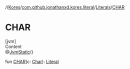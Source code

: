 //[Kores](../../index.md)/[com.github.jonathanxd.kores.literal](../index.md)/[Literals](index.md)/[CHAR](-c-h-a-r.md)



# CHAR  
[jvm]  
Content  
@[JvmStatic](https://kotlinlang.org/api/latest/jvm/stdlib/kotlin.jvm/-jvm-static/index.html)()  
  
fun [CHAR](-c-h-a-r.md)(c: [Char](https://kotlinlang.org/api/latest/jvm/stdlib/kotlin/-char/index.html)): [Literal](../-literal/index.md)  



